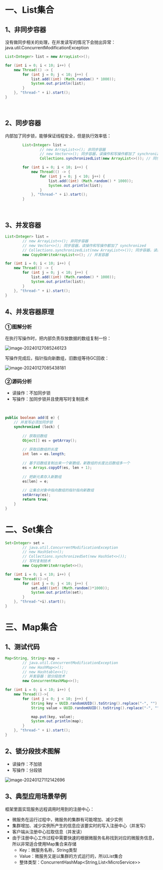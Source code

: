 # 一、List集合
## 1、非同步容器
没有做同步相关的处理，在并发读写的情况下会抛出异常：java.util.ConcurrentModificationException<br/>

```java
List<Integer> list = new ArrayList<>();

for (int i = 0; i < 10; i++) {
    new Thread(() -> {
        for (int j = 0; j < 10; j++) {
            list.add((int) (Math.random() * 1000));
            System.out.println(list);
        }
    }, "thread-" + i).start();
}
```

<br/>



## 2、同步容器

内部加了同步锁，能够保证线程安全，但是执行效率低：
```java
        List<Integer> list =
                // new ArrayList<>(); 非同步容器
                // new Vector<>(); 同步容器，读操作和写操作都加了 synchronized
                Collections.synchronizedList(new ArrayList<>()); // 同步容器，读操作和写操作都加了 synchronized

        for (int i = 0; i < 10; i++) {
            new Thread(() -> {
                for (int j = 0; j < 10; j++) {
                    list.add((int) (Math.random() * 1000));
                    System.out.println(list);
                }
            }, "thread-" + i).start();
        }
```

<br/>



## 3、并发容器

```java
List<Integer> list =
        // new ArrayList<>(); 非同步容器
        // new Vector<>(); 同步容器，读操作和写操作都加了 synchronized
        // Collections.synchronizedList(new ArrayList<>()); 同步容器，读操作和写操作都加了 synchronized
        new CopyOnWriteArrayList<>(); // 并发容器

for (int i = 0; i < 10; i++) {
    new Thread(() -> {
        for (int j = 0; j < 10; j++) {
            list.add((int) (Math.random() * 1000));
            System.out.println(list);
        }
    }, "thread-" + i).start();
}
```



## 4、并发容器原理

### ①图解分析

在执行写操作时，把内部负责存放数据的数组复制一份：

![image-20240127085246123](./assets/image-20240127085246123.png)



写操作完成后，指针指向新数组，旧数组等待GC回收：

![image-20240127085438181](./assets/image-20240127085438181.png)



### ②源码分析

- 读操作：不加同步锁
- 写操作：加同步锁并且使用写时复制技术

<br/>

```java
public boolean add(E e) {
    // 并发写必须加同步锁
    synchronized (lock) {
        
        // 获取旧数组
        Object[] es = getArray();
        
        // 获取旧数组的长度
        int len = es.length;
        
        // 基于旧数组复制出来一个新数组，新数组的长度比旧数组多一个
        es = Arrays.copyOf(es, len + 1);
        
        // 把新元素存入新数组
        es[len] = e;
        
        // 让集合对象中指向数组的指针指向新数组
        setArray(es);
        return true;
    }
}
```



# 二、Set集合

```java
Set<Integer> set =
        // java.util.ConcurrentModificationException
        // new HashSet<>();
        // Collections.synchronizedSet(new HashSet<>());
        // 写时复制技术
        new CopyOnWriteArraySet<>();

for (int i = 0; i < 10; i++) {
    new Thread(()->{
        for (int j = 0; j < 10; j++) {
            set.add((int) (Math.random()*1000));
            System.out.println(set);
        }
    }, "thread-"+i).start();
}
```



# 三、Map集合

## 1、测试代码

```java
Map<String, String> map =
        // java.util.ConcurrentModificationException
        // new HashMap<>();
        // new Hashtable<>();
        // 并发容器：锁分段技术
        new ConcurrentHashMap<>();

for (int i = 0; i < 10; i++) {
    new Thread(()->{
        for (int j = 0; j < 10; j++) {
            String key = UUID.randomUUID().toString().replace("-", "").toUpperCase().substring(0, 5);
            String value = UUID.randomUUID().toString().replace("-", "").toUpperCase().substring(0, 5);

            map.put(key, value);
            System.out.println(map);
        }
    }, "thread-" + i).start();
}
```



## 2、锁分段技术图解

- 读操作：不加锁
- 写操作：分段锁

![image-20240127112142696](./assets/image-20240127112142696.png)





## 3、典型应用场景举例

框架里面实现服务远程调用时用到的注册中心：

- 微服务在运行过程中，微服务的集群有可能增加、减少实例
- 集群增加、减少实例所产生的信息应该要实时的写入注册中心（并发写）
- 客户端从注册中心拉取信息（并发读）
- 由于注册中心工作过程中需要快速的根据微服务名称找到对应的微服务信息，所以非常适合使用Map集合来存储
  - Key：微服务名称，String类型
  - Value：微服务又是以集群的方式运行的，所以List集合
  - 整体类型：ConcurrentHashMap<String,List&lt;MicroService&gt;>